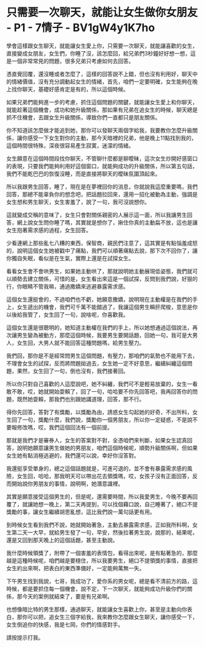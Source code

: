 # 只需要一次聊天，就能让女生做你女朋友 - P1 - 7情子 - BV1gW4y1K7ho

學會這樣跟女生聊天，就能讓女生愛上你，只需要一次聊天，就能讓喜歡的女生，直接變成女朋友，女生們，你睡了沒，該怎麼回，給兄弟們3秒鐘好好想一想，這是一個非常常見的問題，很多兄弟只考慮如何去回答。

憑直覺回覆，還沒睡或者怎麼了，這樣的回答說不上錯，但也沒有利用好，聊天中的情緒價值，沒有充分調動起女生的情緒，首先，咱們一定要明確，女生能夠在晚上找你聊天，基礎好感肯定是有的，所以這個時候。

如果兄弟們能夠進一步的考慮，抓住這個問題的關鍵，就能讓女生愛上和你聊天，就能趁著這個機會，成功和她升級關係，那如果有兄弟在追女生的時候，聊天總是抓不住機會，去跟女生升級關係，導致你們一直都只是朋友關係。

你不知道該怎麼做才能追到她，那你可以發聊天兩個字給我，我要教你怎麼升級關係，讓你感受一下女生對你的主動，那今天暗裡的兄弟，他是晚上11點找到我的，這個時間很特殊，深夜很容易產生寂寞，迷濛的情緒。

女生願意在這個時間段找你聊天，不管聊什麼都是聊曖昧，這次女生炒開好感窗口的表現，只要我們能夠利用好這個窗口，就能夠成功的升級關係，所以第五句話，我們不能乾巴巴的恢復沒睡，而是直接將聊天的曖昧氛圍頂起來。

所以我跟男生回答，睡了，現在是在夢裡回你的消息，你就說我這麼重要嗎，我們回答，那總不能辜負你的想念吧，把話題拉回來，還用一招化被動為主動，強調是女生想和男生聊天，女生害羞了，說了一句，我可沒說想你。

這就變成交稱的意味了，女生只會對關係親密的人展示這一面，所以我讓男生回答，網上說女生問你睡了嗎，其實就是想你了，揪住你真的主動扁不放，這也是讓女生抱著需求感的過程，女生回答。

少看連網上那些亂七八糟的東西，保智商，親民們注意了，這其實是有點惱羞成怒的，說明這個女生她被戳中了痛點，我們可以順著痛點去說，那下次不回你了，讓你獨自失眠，看似是在生氣，實際上還是在試探女生。

看看女生會不會哄男生，如果她主動哄了，那就說明她主動展現低姿態，我們就可以順勢去建立關係，可惜的是，女生看出來這是一個試探，反問到我們說，好狠的行，你眼睛不管我嘛，通過撒嬌來逃避暴露需求感。

這個女生還挺會的，不過咱們也不虧，她願意撒嬌，說明現在主動權是在我們的手上，女生遞出的機會，我們可千萬不能錯過了，我讓這個男生瞬肝爬梭，意思是你以後給我管了，女生回了一句，說啥呢，你喜歡我。

這個女生還是很聰明的，她知道主動權在我們的手上，所以她想通過這個說法，再次讓男生變為被動方，那麼這個時候，我要男生要開話題，回她一句，我可是大男人，女生回，大男人就不能回答這種問題嗎，給男生壓力。

我們回，那你是不是經常問男生這個問題，有壓力，那咱們的氣勢也不能用下去，不理會女生的試探，反而將問題拋過去，女生她一定不好意思，繼續糾纏這個問題，果然，女生回了一句，倒也沒有，我們接著回。

所以你只對自己喜歡的人這麼說吧，她不糾纏，我們可不是輕易放棄的，女生一看敢不敢，哎，她就開始耍賴了，回了一句，哈哈要不你先回答吧，我再回答你的問題，既然她耍賴，那我們也別跟她講道理，回答，那不行。

得你先回答，答對了有獎勵，以獎勵為由，誘惑女生勾起她的好奇，不出所料，女生回了一句，獎勵什麼，我們說，獎勵你一個男朋友，所以你一定疑惑，不是說不要報修改嗎，哎，我們這個回法有一個前提。

那就是我們才是審券人，女生的答案對不對，全憑咱們來判斷，如果女生認真回答，說明她願意讓男生做她的男朋友，咱們這個時候呢，順勢升級關係啊，但如果女生她有點消極逃避的，我們還可以說，幸好你沒答對。

我還挺享受單身的，總之這個話題就是，可進可退的，並不會有暴露需求感的風險，女生回，哈哈，那我明天可以帶出花去領獎嗎，哎，女孩子沒有正面回答，反而開始說你男朋友的事情，說明啊，她潛意識裡。

其實是願意接受這個男生的，但是呢，還需要時間，所以我愛男生，今晚不要再回覆了，就讓她想一晚上，第二天再提到，可以找個藉口說，自己睡著了，絕口不提獎勵的事，讓女生繼續胡思亂想，這比我們說一萬句話更有用。

到時候女生看到我們不說，她就開始著急，主動去暴露需求感，正如我所料啊，女生第二天一大早，就給男生發了一句，早安，然後拉著男生說，說那的，結果呢，還是又回到那天晚上的這個話題，甚至主動說。

我什麼時候領獎了，附帶了一個害羞的表情包，看得出來呢，是有點著急的，那麼越是這種時候呢，咱們越是要穩住，所以我要男生，絕口不提領獎的事情，直接把女生約出來啊，把表白的東西準備好，一定能夠萬無一失。

下午男生找到我說，七哥，我成功了，愛你系的男女呢，總是看不清前方的路，這時候，都是要抓住每一個機會，說不定，下一次聊天，就能夠成功升級你們的關係，那今天的案例就結束了，要是有兄弟啊。

也想像暗比特的男生那樣，通過聊天，就能讓女生喜歡上你，甚至是主動向你表白，那你可以把，追女生三個字給我，我來教你怎麼跟女生聊天，讓你感受一下，女生倒追你的快感，我是七岡，你們的情感對手。

請按提示打我。